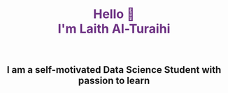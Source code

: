 
<h1 align="center" style="color:6C3082"> Hello 👋 <br> I'm Laith Al-Turaihi </h1> <br>
  
</h1>
<h2 align="center"> I am a self-motivated Data Science Student with passion to learn </h2>



<!--
**Laith-AlTuraihi/Laith-AlTuraihi** is a ✨ _special_ ✨ repository because its `README.md` (this file) appears on your GitHub profile.

Here are some ideas to get you started:

- 🔭 I’m currently working on ...
- 🌱 I’m currently learning ...
- 👯 I’m looking to collaborate on ...
- 🤔 I’m looking for help with ...
- 💬 Ask me about ...
- 📫 How to reach me: ...
- 😄 Pronouns: ...
- ⚡ Fun fact: ...
-->
